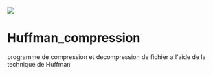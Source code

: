 ![](https://github.com/gagniou/gagniou-xiume-exo4/workflows/Test%20master/badge.svg)
# Huffman_compression
programme de compression et decompression de fichier a l'aide de la technique de Huffman
